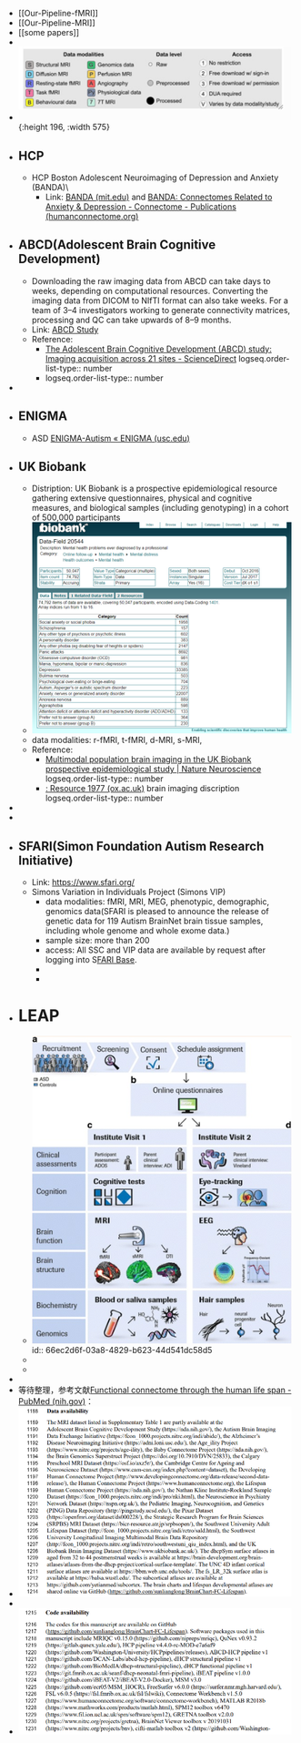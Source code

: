 - [[Our-Pipeline-fMRI]]
- [[Our-Pipeline-MRI]]
- [[some papers]]
-
- ![image.png](../assets/image_1726474805429_0.png){:height 196, :width 575}
- ## HCP
	- HCP Boston Adolescent Neuroimaging of Depression and Anxiety (BANDA)\
		- Link: [BANDA (mit.edu)](https://banda.mit.edu/index.html)  and [BANDA: Connectomes Related to Anxiety & Depression - Connectome - Publications (humanconnectome.org)](https://www.humanconnectome.org/study/connectomes-related-anxiety-depression)
- ## ABCD(Adolescent Brain Cognitive Development)
	- Downloading the raw imaging data from ABCD can take days to weeks, depending on computational resources. Converting the imaging data from DICOM to NIfTI format can also take weeks. For a team of 3–4 investigators working to generate connectivity matrices, processing and QC can take upwards of 8–9 months.
	- Link: [ABCD Study](https://abcdstudy.org/)
	- Reference:
		- [The Adolescent Brain Cognitive Development (ABCD) study: Imaging acquisition across 21 sites - ScienceDirect](https://www.sciencedirect.com/science/article/pii/S1878929317301214)
		  logseq.order-list-type:: number
		- logseq.order-list-type:: number
-
- ## ENIGMA
	- ASD [ENIGMA-Autism « ENIGMA (usc.edu)](https://enigma.ini.usc.edu/ongoing/enigma-asd-working-group/)
- ## UK Biobank
	- Distription: UK Biobank is a prospective epidemiological resource gathering extensive questionnaires, physical and cognitive measures, and biological samples (including genotyping) in a cohort of 500,000 participants
	- ![image.png](../assets/image_1726754945478_0.png)
	- data modalities: r-fMRI, t-fMRI,  d-MRI, s-MRI,
	- Reference:
		- [Multimodal population brain imaging in the UK Biobank prospective epidemiological study | Nature Neuroscience](https://www.nature.com/articles/nn.4393)
		  logseq.order-list-type:: number
		- [: Resource 1977 (ox.ac.uk)](https://biobank.ndph.ox.ac.uk/showcase/refer.cgi?id=1977) brain imaging discription
		  logseq.order-list-type:: number
-
-
- ## SFARI(Simon Foundation Autism Research Initiative)
	- Link: https://www.sfari.org/
	- Simons Variation in Individuals Project (Simons VIP)
		- data modalities: fMRI, MRI, MEG, phenotypic, demographic, genomics data(SFARI is pleased to announce the release of genetic data for 119 Autism BrainNet brain tissue samples, including whole genome and whole exome data.)
		- sample size: more than 200
		- access: All SSC and VIP data are available by request after logging into S[FARI Base](https://sfari.org/resources/sfari-base).
		-
		-
- # LEAP
	- ![image.png](../assets/image_1726754184191_0.png)
	  id:: 66ec2d6f-03a8-4829-b623-44d541dc58d5
	-
	-
-
- 等待整理，参考文献[Functional connectome through the human life span - PubMed (nih.gov)](https://pubmed.ncbi.nlm.nih.gov/37745373/)：
- ![image.png](../assets/image_1726455823132_0.png)
-
- ![image.png](../assets/image_1726455842806_0.png)
